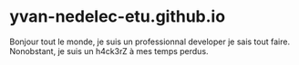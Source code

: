 # yvan-nedelec-etu.github.io
Bonjour tout le monde,
je suis un professionnal developer je sais tout faire.
Nonobstant, je suis un h4ck3rZ à mes temps perdus.
